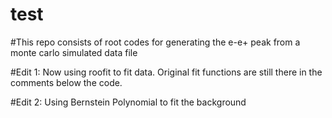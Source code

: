
# test 
#This repo consists of root codes for generating the e-e+ peak from a monte carlo simulated data file

#Edit 1: Now using roofit to fit data. Original fit functions are still there in the comments below the code.

#Edit 2: Using Bernstein Polynomial to fit the background

